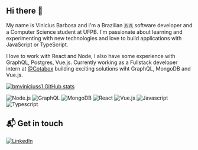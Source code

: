 ## Hi there 👋

My name is Vinicius Barbosa and i'm a Brazilian 🇧🇷 software developer and a Computer Science student at UFPB. I'm passionate about learning and experimenting with new technologies and love to build applications with JavaScript or TypeScript.

I love to work with React and Node, I also have some experience with GraphQL, Postgres, Vue.js. Currently working as a Fullstack developer intern at [@Cotabox](https://github.com/Cotabox) building exciting solutions wiht GraphQL, MongoDB and Vue.js.

[![bmviniciuss1 GitHub stats](https://github-readme-stats.vercel.app/api?username=bmviniciuss&count_private=true&show_icons=true&hide=contribs)](https://github.com/bmviniciuss)

![Node.js](https://img.shields.io/badge/Node.js-43853D?style=for-the-badge&logo=node.js&logoColor=white)
![GraphQL](https://img.shields.io/badge/GraphQl-E10098?style=for-the-badge&logo=graphql&logoColor=white)
![MongoDB](https://img.shields.io/badge/MongoDB-4EA94B?style=for-the-badge&logo=mongodb&logoColor=white)
![React](https://img.shields.io/badge/React-20232A?style=for-the-badge&logo=react&logoColor=61DAFB)
![Vue.js](https://img.shields.io/badge/Vue.js-35495E?style=for-the-badge&logo=vue.js&logoColor=4FC08D)
![Javascript](https://img.shields.io/badge/JavaScript-323330?style=for-the-badge&logo=javascript&logoColor=F7DF1E)
![Typescript](https://img.shields.io/badge/TypeScript-007ACC?style=for-the-badge&logo=typescript&logoColor=white)

## 📬 Get in touch
[![LinkedIn](https://img.shields.io/badge/LinkedIn-0077B5?style=for-the-badge&logo=linkedin&logoColor=white)](https://www.linkedin.com/in/bmviniciuss/)
